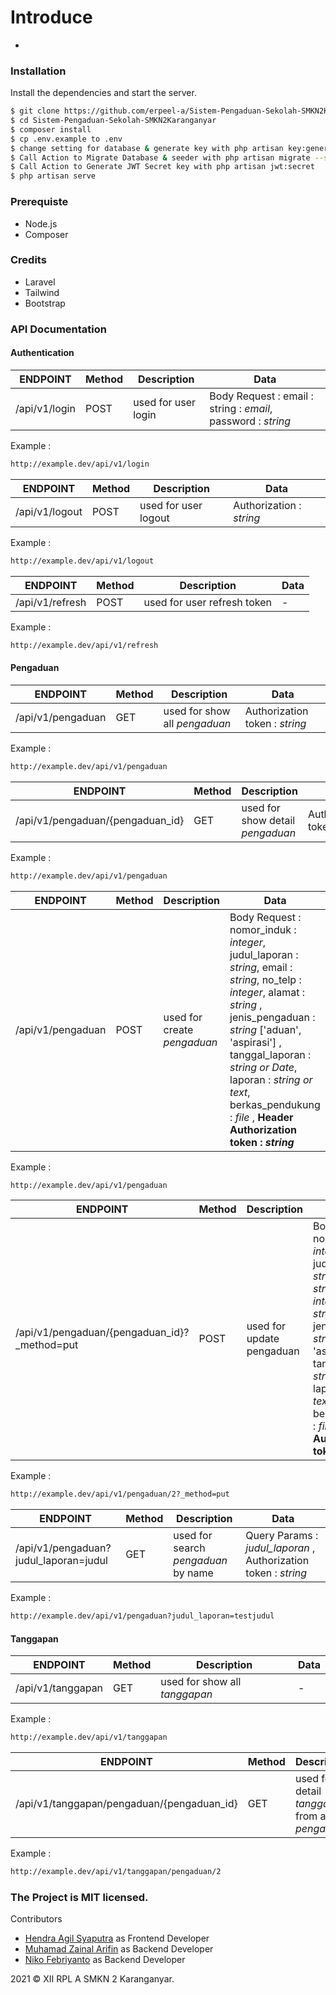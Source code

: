 # Introduce
-

### Installation

Install the dependencies and start the server.

```sh
$ git clone https://github.com/erpeel-a/Sistem-Pengaduan-Sekolah-SMKN2Karanganyar.git
$ cd Sistem-Pengaduan-Sekolah-SMKN2Karanganyar
$ composer install
$ cp .env.example to .env
$ change setting for database & generate key with php artisan key:generate
$ Call Action to Migrate Database & seeder with php artisan migrate --seed
$ Call Action to Generate JWT Secret key with php artisan jwt:secret
$ php artisan serve
```

### Prerequiste

  - Node.js 
  - Composer 

### Credits

  - Laravel  
  - Tailwind 
  - Bootstrap 

### API Documentation


#### Authentication

| ENDPOINT                      | Method | Description                                  | Data                                                                                             |
| ------------------------- | ------ | -------------------------------------------- | ------------------------------------------------------------------------------------------------ |
| /api/v1/login           | POST   | used for user login        | Body  Request : email : string : _email_, password : _string_                                 |

Example :
```bash
http://example.dev/api/v1/login
```

| ENDPOINT                      | Method | Description                                  | Data                                                                                             |
| ------------------------- | ------ | -------------------------------------------- | ------------------------------------------------------------------------------------------------ |
| /api/v1/logout           | POST   | used for user logout        | Authorization : _string_                             |

Example :
```bash
http://example.dev/api/v1/logout
```


| ENDPOINT                      | Method | Description                                  | Data                                                                                             |
| ------------------------- | ------ | -------------------------------------------- | ------------------------------------------------------------------------------------------------ |
| /api/v1/refresh           | POST   | used for user refresh token        | -                            |

Example :
```bash
http://example.dev/api/v1/refresh
```

#### Pengaduan

| ENDPOINT                      | Method | Description                                  | Data                                                                                             |
| ------------------------- | ------ | -------------------------------------------- | ------------------------------------------------------------------------------------------------ |
| /api/v1/pengaduan           | GET   | used for show all _pengaduan_       | Authorization token : _string_                                   |

Example :
```bash
http://example.dev/api/v1/pengaduan
```

| ENDPOINT                      | Method | Description                                  | Data                                                                                             |
| ------------------------- | ------ | -------------------------------------------- | ------------------------------------------------------------------------------------------------ |
| /api/v1/pengaduan/{pengaduan_id}           | GET   | used for show detail _pengaduan_       | Authorization token : _string_                                 |

Example :
```bash
http://example.dev/api/v1/pengaduan
```


| ENDPOINT                      | Method | Description                                  | Data                                                                                             |
| ------------------------- | ------ | -------------------------------------------- | ------------------------------------------------------------------------------------------------ |
| /api/v1/pengaduan          | POST   | used for create _pengaduan_       | Body Request :  nomor_induk : _integer_, judul_laporan : _string_, email  : _string_, no_telp : _integer_, alamat : _string_ , jenis_pengaduan : _string_ ['aduan', 'aspirasi'] , tanggal_laporan : _string or Date_, laporan : _string or text_, berkas_pendukung : _file_ , __Header  Authorization token : _string___                       |

Example :
```bash
http://example.dev/api/v1/pengaduan
```

| ENDPOINT                      | Method | Description                                  | Data                                                                                             |
| ------------------------- | ------ | -------------------------------------------- | ------------------------------------------------------------------------------------------------ |
| /api/v1/pengaduan/{pengaduan_id}?_method=put         | POST   | used for update pengaduan      | Body Request :  nomor_induk : _integer_, judul_laporan : _string_, email  : _string_, no_telp : _integer_, alamat : _string_ , jenis_pengaduan : _string_ ['aduan', 'aspirasi'] , tanggal_laporan : _string or Date_, laporan : _string or text_, berkas_pendukung : _file_ , __Header  Authorization token : _string___,                        |

Example :
```bash
http://example.dev/api/v1/pengaduan/2?_method=put
```

| ENDPOINT                      | Method | Description                                  | Data                                                                                             |
| ------------------------- | ------ | -------------------------------------------- | ------------------------------------------------------------------------------------------------ |
| /api/v1/pengaduan?judul_laporan=judul         | GET   | used for search _pengaduan_ by name    | Query Params : _judul_laporan_ , Authorization token : _string_                                   |

Example :
```bash
http://example.dev/api/v1/pengaduan?judul_laporan=testjudul
```

#### Tanggapan

| ENDPOINT                      | Method | Description                                  | Data                                                                                             |
| ------------------------- | ------ | -------------------------------------------- | ------------------------------------------------------------------------------------------------ |
| /api/v1/tanggapan          | GET   | used for show all _tanggapan_       | -                                 |

Example :
```bash
http://example.dev/api/v1/tanggapan
```


| ENDPOINT                      | Method | Description                                  | Data                                                                                             |
| ------------------------- | ------ | -------------------------------------------- | ------------------------------------------------------------------------------------------------ |
| /api/v1/tanggapan/pengaduan/{pengaduan_id}          | GET   | used for detail _tanggapan_ from a _pengaduan_      | Authorization token : _string_                                    |

Example :
```bash
http://example.dev/api/v1/tanggapan/pengaduan/2
```

### The Project is MIT licensed.

Contributors

-   [Hendra Agil Syaputra](https://github.com/hendraaagil) as Frontend Developer
-   [Muhamad Zainal Arifin](https://github.com/Zainal21) as Backend Developer
-   [Niko Febriyanto](https://github.com/NFebri) as Backend Developer

2021 © XII RPL A SMKN 2 Karanganyar.
